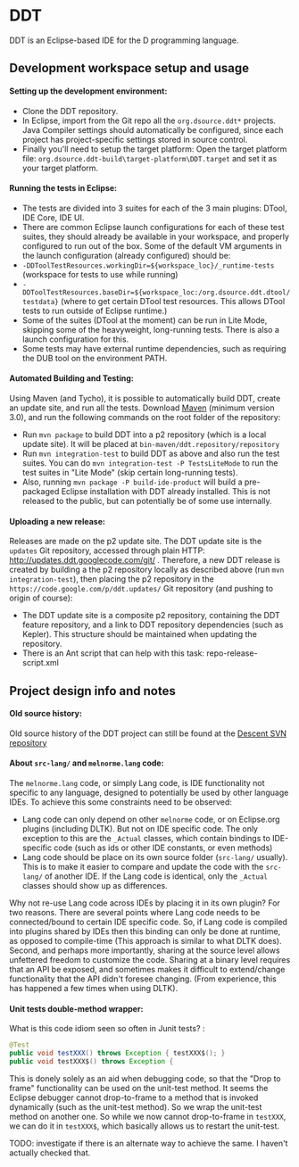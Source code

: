 DDT
===

DDT is an Eclipse-based IDE for the D programming language.

## Development workspace setup and usage

#### Setting up the development environment:
 * Clone the DDT repository.
 * In Eclipse, import from the Git repo all the `org.dsource.ddt*` projects. Java Compiler settings should automatically be configured, since each project has project-specific settings stored in source control.
 * Finally you'll need to setup the target platform: Open the target platform file: `org.dsource.ddt-build\target-platform\DDT.target` and set it as your target platform.

 
#### Running the tests in Eclipse:


 * The tests are divided into 3 suites for each of the 3 main plugins: DTool, IDE Core, IDE UI.
 * There are common Eclipse launch configurations for each of these test suites, they should already be available in your workspace, and properly configured to run out of the box. Some of the default VM arguments in the launch configuration (already configured) should be:
  * `-DDToolTestResources.workingDir=${workspace_loc}/_runtime-tests` (workspace for tests to use while running)
  * `-DDToolTestResources.baseDir=${workspace_loc:/org.dsource.ddt.dtool/testdata}` (where to get certain DTool test resources. This allows DTool tests to run outside of Eclipse runtime.)
  * Some of the suites (DTool at the moment) can be run in Lite Mode, skipping some of the heavyweight, long-running tests. There is also a launch configuration for this.
  * Some tests may have external runtime dependencies, such as requiring the DUB tool on the environment PATH.

#### Automated Building and Testing:
Using Maven (and Tycho), it is possible to automatically build DDT, create an update site, and run all the tests. Download [Maven](http://maven.apache.org/) (minimum version 3.0), and run the following commands on the root folder of the repository:
 * Run `mvn package` to build DDT into a p2 repository (which is a local update site). It will be placed at `bin-maven/ddt.repository/repository`
 * Run `mvn integration-test` to build DDT as above and also run the test suites. You can do `mvn integration-test -P TestsLiteMode` to run the test suites in "Lite Mode" (skip certain long-running tests).
 * Also, running `mvn package -P build-ide-product` will build a pre-packaged Eclipse installation with DDT already installed. This is not released to the public, but can potentially be of some use internally.

#### Uploading a new release:
 Releases are made on the p2 update site. The DDT update site is the `updates` Git repository, accessed through plain HTTP: http://updates.ddt.googlecode.com/git/ . Therefore, a new DDT release is created by building a the p2 repository locally as described above (run `mvn integration-test`), then placing the p2 repository in the `https://code.google.com/p/ddt.updates/` Git repository (and pushing to origin of course):
 * The DDT update site is a composite p2 repository, containing the DDT feature repository, and a link to DDT repository dependencies (such as Kepler). This structure should be maintained when updating the repository.
 * There is an Ant script that can help with this task: repo-release-script.xml


## Project design info and notes

#### Old source history:
Old source history of the DDT project can still be found at the [Descent SVN repository](http://svn.dsource.org/projects/descent/!svn/bc/1700/trunk/)

#### About `src-lang/` and `melnorme.lang` code:
The `melnorme.lang` code, or simply Lang code, is IDE functionality not specific to any language, designed to potentially be used by other language IDEs. To achieve this some constraints need to be observed:
 * Lang code can only depend on other `melnorme` code, or on Eclipse.org plugins (including DLTK). But not on IDE specific code.  The only exception to this are the `_Actual` classes, which contain bindings to IDE-specific code (such as ids or other IDE constants, or even methods)
 * Lang code should be place on its own source folder (`src-lang/` usually). This is to make it easier to compare and update the code with the `src-lang/` of another IDE. If the Lang code is identical, only the `_Actual` classes should show up as differences.

Why not re-use Lang code across IDEs by placing it in its own plugin? For two reasons. There are several points where Lang code needs to be connected/bound to certain IDE specific code. So, if Lang code is compiled into plugins shared by IDEs then this binding can only be done at runtime, as opposed to compile-time (This approach is similar to what DLTK does). Second, and perhaps more importantly, sharing at the source level allows unfettered freedom to customize the code. Sharing at a binary level requires that an API be exposed, and sometimes makes it difficult to extend/change functionality that the API didn't foresee changing. (From experience, this has happened a few times when using DLTK).

#### Unit tests double-method wrapper:
 
What is this code idiom seen so often in Junit tests? :
```java
@Test
public void testXXX() throws Exception { testXXX$(); }
public void testXXX$() throws Exception {
```
This is donely solely as an aid when debugging code, so that the "Drop to frame" functionality can be used on the unit-test method. It seems the Eclipse debugger cannot drop-to-frame to a method that is invoked dynamically (such as the unit-test method). So we wrap the unit-test method on another one. So while we now cannot drop-to-frame in `testXXX`, we can do it in `testXXX$`, which basically allows us to restart the unit-test.

TODO: investigate if there is an alternate way to achieve the same. I haven't actually checked that.


